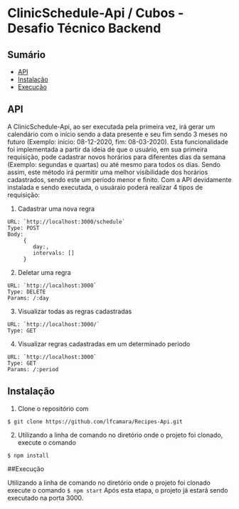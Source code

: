 # ClinicSchedule-Api / Cubos - Desafio Técnico Backend

## Sumário

- [API](#api)
- [Instalação](#instalação)
- [Execução](#execução)

## API

A ClinicSchedule-Api, ao ser executada pela primeira vez, irá gerar um calendário com o início sendo a data presente e seu fim sendo 3 meses no futuro (Exemplo: início: 08-12-2020, fim: 08-03-2020). Esta funcionalidade foi implementada a partir da ideia de que o usuário, em sua primeira requisição, pode cadastrar novos horários para diferentes dias da semana (Exemplo: segundas e quartas) ou até mesmo para todos os dias. Sendo assim, este método irá permitir uma melhor visibilidade dos horários cadastrados, sendo este um período menor e finito.
Com a API devidamente instalada e sendo executada, o usuáraio poderá realizar 4 tipos de requisição:

1. Cadastrar uma nova regra
```shell
URL: `http://localhost:3000/schedule`
Type: POST
Body:
     {
        day:,
        intervals: []
     }
```

2. Deletar uma regra
```shell
URL: `http://localhost:3000`
Type: DELETE
Params: /:day
```

3. Visualizar todas as regras cadastradas
```shell
URL: `http://localhost:3000/`
Type: GET
```

4. Visualizar regras cadastradas em um determinado período
```shell
URL: `http://localhost:3000`
Type: GET
Params: /:period
```

## Instalação

1. Clone o repositório com 
```shell
$ git clone https://github.com/lfcamara/Recipes-Api.git
```
2. Utilizando a linha de comando no diretório onde o projeto foi clonado, execute o comando 
```shell
$ npm install
```

##Execução

Utilizando a linha de comando no diretório onde o projeto foi clonado execute o comando `$ npm start`
Após esta etapa, o projeto já estará sendo executado na porta 3000.
